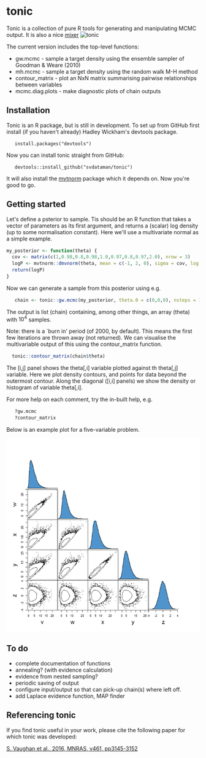 # tonic

Tonic is a collection of pure R tools for generating and manipulating MCMC output.
It is also a nice [mixer](https://en.wikipedia.org/wiki/Tonic_water) ![tonic](figures\tonic.jpg)

The current version includes the top-level functions:

 * gw.mcmc    - sample a target density using the ensemble sampler of Goodman & Weare (2010)
 * mh.mcmc    - sample a target density using the random walk M-H method 
 * contour_matrix - plot an NxN matrix summarising pairwise relationships between variables
 * mcmc.diag.plots - make diagnostic plots of chain outputs

## Installation

Tonic is an R package, but is still in development. To set up from GitHub first install (if you haven't already) Hadley Wickham's devtools package.
```
   install.packages("devtools")
```
Now you can install tonic straight from GitHub:
```
   devtools::install_github("svdataman/tonic")
```
It will also install the [mvtnorm](https://cran.r-project.org/web/packages/mvtnorm/index.html) package which it depends on. Now you're good to go.

## Getting started

Let's define a psterior to sample. Tis should be an R function that takes a vector of parameters as its first argument, and returns a (scalar) log density (up to some normalisation constant). Here we'll use a multivariate normal as a simple example.

```R
my_posterior <- function(theta) {
  cov <- matrix(c(1,0.98,0.8,0.98,1.0,0.97,0.8,0.97,2.0), nrow = 3)
  logP <- mvtnorm::dmvnorm(theta, mean = c(-1, 2, 0), sigma = cov, log = TRUE)
  return(logP)
}
```
Now we can generate a sample from this posterior using e.g.
```R
   chain <- tonic::gw.mcmc(my_posterior, theta.0 = c(0,0,0), nsteps = 1e4)
```
The output is list (chain) containing, among other things, an array (theta) with
$10^4$ samples.

Note: there is a `burn in' period (of 2000, by default). This means the first 
few iterations are thrown away (not returned). We can visualise the multivariable output of this using the contour_matrix function.
```R
  tonic::contour_matrix(chain$theta)
```
The [i,j] panel shows the theta[,i] variable plotted against th theta[,j] variable. 
Here we plot density contours, and points for data beyond the outermost contour. 
Along the diagonal ([i,i] panels) we show the density or histogram of variable theta[,i].

For more help on each comment, try the in-built help, e.g.
```R
   ?gw.mcmc
   ?contour_matrix
```
Below is an example plot for a five-variable problem.

![example](figures/ContPairs_test.png)

## To do

* complete documentation of functions
* annealing? (with evidence calculation)
* evidence from nested sampling?
* periodic saving of output
* configure input/output so that can pick-up chain(s) where left off.
* add Laplace evidence function, MAP finder
 
## Referencing tonic

If you find tonic useful in your work, please cite the following paper for
which tonic was developed:

[S. Vaughan et al., 2016, MNRAS, v461, pp3145-3152](http://adsabs.harvard.edu/abs/2016MNRAS.461.3145V)
